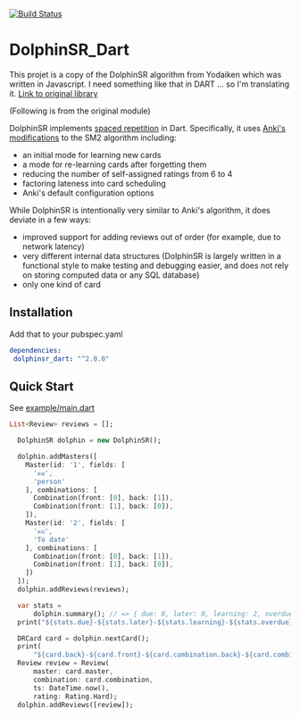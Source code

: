 [![Build Status](https://travis-ci.org/JobiJoba/dolphhinsr_dart.svg?branch=master)](https://travis-ci.org/JobiJoba/dolphhinsr_dart#)


# DolphinSR_Dart

This projet is a copy of the DolphinSR algorithm from Yodaiken which was written in Javascript.
I need something like that in DART ... so I'm translating it. [Link to original library](https://github.com/yodaiken/dolphinsr)

(Following is from the original module)

DolphinSR implements [spaced repetition](https://en.wikipedia.org/wiki/Spaced_repetition) in
Dart. Specifically, it uses [Anki's modifications](https://apps.ankiweb.net/docs/manual.html#what-algorithm)
to the SM2 algorithm including:

- an initial mode for learning new cards
- a mode for re-learning cards after forgetting them
- reducing the number of self-assigned ratings from 6 to 4
- factoring lateness into card scheduling
- Anki's default configuration options

While DolphinSR is intentionally very similar to Anki's algorithm, it does deviate in a few ways:

- improved support for adding reviews out of order (for example, due to network latency)
- very different internal data structures (DolphinSR is largely written in a functional style to
  make testing and debugging easier, and does not rely on storing computed data or any SQL database)
- only one kind of card

## Installation

Add that to your pubspec.yaml

```yaml
dependencies:
 dolphinsr_dart: "^2.0.0"
```

## Quick Start

See [example/main.dart](https://github.com/JobiJoba/dolphhinsr_dart/blob/master/example/main.dart)

```dart
List<Review> reviews = [];

  DolphinSR dolphin = new DolphinSR();

  dolphin.addMasters([
    Master(id: '1', fields: [
      'คน',
      'person'
    ], combinations: [
      Combination(front: [0], back: [1]),
      Combination(front: [1], back: [0]),
    ]),
    Master(id: '2', fields: [
      'คบ',
      'To date'
    ], combinations: [
      Combination(front: [0], back: [1]),
      Combination(front: [1], back: [0]),
    ])
  ]);
  dolphin.addReviews(reviews);

  var stats =
      dolphin.summary(); // => { due: 0, later: 0, learning: 2, overdue: 0 }
  print("${stats.due}-${stats.later}-${stats.learning}-${stats.overdue}");

  DRCard card = dolphin.nextCard();
  print(
      "${card.back}-${card.front}-${card.combination.back}-${card.combination.front}");
  Review review = Review(
      master: card.master,
      combination: card.combination,
      ts: DateTime.now(),
      rating: Rating.Hard);
  dolphin.addReviews([review]);

```


